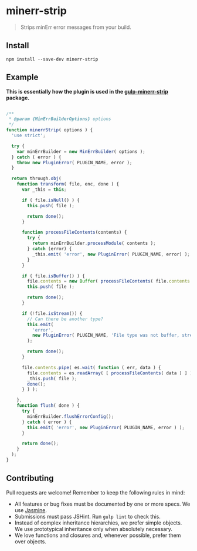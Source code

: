 # minerr-strip

> Strips minErr error messages from your build.

## Install

````
npm install --save-dev minerr-strip
````

## Example

__This is essentially how the plugin is used in the [gulp-minerr-strip](https://www.npmjs.org/package/gulp-minerr-strip) package.__

````js

/**
 * @param {MinErrBuilderOptions} options
 */
function minerrStrip( options ) {
  'use strict';

  try {
    var minErrBuilder = new MinErrBuilder( options );
  } catch ( error ) {
    throw new PluginError( PLUGIN_NAME, error );
  }

  return through.obj(
    function transform( file, enc, done ) {
      var _this = this;

      if ( file.isNull() ) {
        this.push( file );

        return done();
      }

      function processFileContents(contents) {
        try {
          return minErrBuilder.processModule( contents );
        } catch (error) {
          _this.emit( 'error', new PluginError( PLUGIN_NAME, error) );
        }
      }

      if ( file.isBuffer() ) {
        file.contents = new Buffer( processFileContents( file.contents ) );
        this.push( file );

        return done();
      }

      if (!file.isStream()) {
        // Can there be another type?
        this.emit(
          'error',
          new PluginError( PLUGIN_NAME, 'File type was not buffer, stream or null and is therefor not supported' )
        );

        return done();
      }

      file.contents.pipe( es.wait( function ( err, data ) {
        file.contents = es.readArray( [ processFileContents( data ) ] );
        _this.push( file );
        done();
      } ) );

    },
    function flush( done ) {
      try {
        minErrBuilder.flushErrorConfig();
      } catch ( error ) {
        this.emit( 'error', new PluginError( PLUGIN_NAME, error ) );
      }

      return done();
    }
  );
}

````

## Contributing
Pull requests are welcome! Remember to keep the following rules in mind:
- All features or bug fixes must be documented by one or more specs. We use [Jasmine](http://pivotal.github.io/jasmine).
- Submissions must pass JSHint. Run `gulp lint` to check this.
- Instead of complex inheritance hierarchies, we prefer simple objects. We use prototypical inheritance only when absolutely necessary.
- We love functions and closures and, whenever possible, prefer them over objects.

